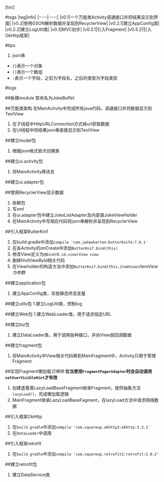 [toc]

#tags
|tag|info|
|:---:|:---:|
|v0.1|一个万能类Activity调通接口并将结果显示到界面|
|v0.2|使用GSON解析数据并呈现到RecyclerView|
|v0.2.1|建立AppConfig类|
|v0.2.2|建立LogUtil类|
|v0.3|MVC初步|
|v0.3.1|引入Fragment|
|v0.3.2|引入OkHttp框架|

#tips
1. json串
 - `{}`表示一个对象
 - `[]`表示一个数组
 - `:`表示一个字段，之前为字段名，之后的类型为字段类型
 
#logs
 
##新建module
暂命名为JokeBuffet

##万能类架构
在MainActivity中完成所有java代码，调通接口并将数据显示到TextView
1. 在子线程中HttpURLConnection方式掉url获取数据
1. 在UI线程中将结果json串直接显示到TextView

##建立model包
1. 根据json格式依次创建类

##建立ui.activity包
1. 将MainActivity移进去

##建立ui.adapter包

##使用RecyclerView显示数据
1. 依赖包
1. 写xml
1. 在ui.adapter包中建立JokeListAdapter及内部类JokeViewHolder
1. 在MainActivity中写相应代码将json串解析并呈现到RecyclerView

##引入框架ButterKnif
1. 在build.gradle中添加`compile 'com.jakewharton:butterknife:7.0.1'`
1. 在各Activity的onCreate中添加`ButterKnif.bind(this)`
1. 修改View定义为`@Bind(R.id.view)View view`
1. 删掉findViewById相关代码
1. 在Viewholder的构造方法中添加`ButterKnif.bind(this,itemView)`*itemView为参数*

##建立application包
1. 建立AppConfig类，存放静态终态变量

##建立utils包
1.建立LogUtil类，控制log

##建立Web包
1.建立WebLoader类，用于请求指定URL

##建立biz包
1. 建立DataLoader类，用于调用各种接口，并向View层回调数据

##建立fragment包
1. 将MainActivity中View相关代码移到MainFragment中，Activity只用于管理Fragment

##实现Fragment懒加载*已移除*
**仅当使用`FragmentPagerAdapter`时会自动调用`setUserVisibleHint`才有效**
1. 创建虚基类LazyLoadBaseFragment继承Fragment，提供抽象方法`lazyLoad()`，完成懒加载逻辑
1. MainFragment继承LazyLoadBaseFagment，在lazyLoad方法中请求网络数据

##引入框架OkHttp
1. 在`build.gradle`中添加`compile 'com.squareup.okhttp3:okhttp:3.3.1'`
1. 在`DataLoader`中调用

##引入框架retrofit
1. 在`build.gradle`中添加`compile 'com.squareup.retrofit2:retrofit:2.0.2'`

##建立retrofit包
1. 建立DataService类
